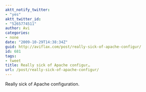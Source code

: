 ```yaml
---
aktt_notify_twitter:
- "yes"
aktt_twitter_id:
- "5265774511"
author: Avi
categories:
- none
date: "2009-10-29T14:38:34Z"
guid: http://aviflax.com/post/really-sick-of-apache-configur/
id: 681
tags:
- tweet
title: Really sick of Apache configur…
url: /post/really-sick-of-apache-configur/
---
```

Really sick of Apache configuration.